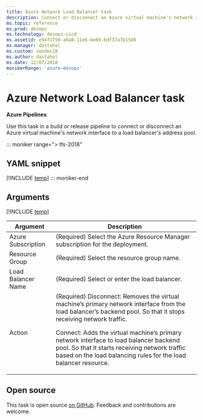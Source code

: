 ```yaml
---
title: Azure Network Load Balancer task
description: Connect or disconnect an Azure virtual machine's network interface to a load balancer's address pool
ms.topic: reference
ms.prod: devops
ms.technology: devops-cicd
ms.assetid: e94f1750-a6a8-11e6-be69-bdf37a7b15d8
ms.manager: dastahel
ms.custom: seodec18
ms.author: dastahel
ms.date: 12/07/2018
monikerRange: 'azure-devops'
---
```


# Azure Network Load Balancer task

**Azure Pipelines**

Use this task in a build or release pipeline to connect or disconnect an Azure virtual machine's network interface to a load balancer's address pool.

::: moniker range="> tfs-2018"
## YAML snippet
[!INCLUDE [temp](../_shared/yaml/AzureNLBManagementV1.md)]
::: moniker-end

## Arguments

<table><thead><tr><th>Argument</th><th>Description</th></tr></thead>
<tr><td>Azure Subscription</td><td>(Required) Select the Azure Resource Manager subscription for the deployment.</td></tr>
<tr><td>Resource Group</td><td>(Required) Select the resource group name.</td></tr>
<tr><td>Load Balancer Name</td><td>(Required) Select or enter the load balancer.</td></tr>
<tr><td>Action</td><td>(Required) Disconnect:  Removes the virtual machine’s primary network interface from the load balancer’s backend pool. So that it stops receiving network traffic.

Connect: Adds the virtual machine’s primary network interface to load balancer backend pool. So that it starts receiving network traffic based on the load balancing rules for the load balancer resource.</td></tr>
[!INCLUDE [temp](../_shared/control-options-arguments.md)]
</table>

## Open source

This task is open source [on GitHub](https://github.com/Microsoft/azure-pipelines-tasks). Feedback and contributions are welcome.
